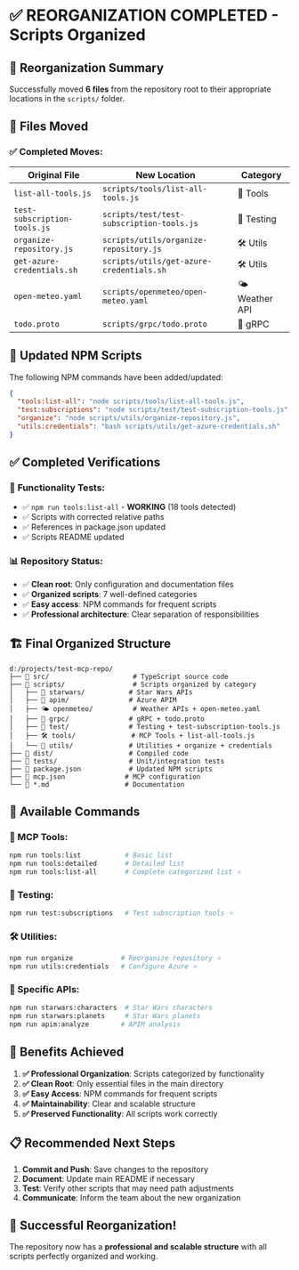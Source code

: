 # ✅ REORGANIZATION COMPLETED - Scripts Organized

## 🎯 **Reorganization Summary**

Successfully moved **6 files** from the repository root to their appropriate locations in the `scripts/` folder.

## 📁 **Files Moved**

### ✅ **Completed Moves:**

| **Original File** | **New Location** | **Category** |
|------------------|------------------|--------------|
| `list-all-tools.js` | `scripts/tools/list-all-tools.js` | 🔧 Tools |
| `test-subscription-tools.js` | `scripts/test/test-subscription-tools.js` | 🧪 Testing |
| `organize-repository.js` | `scripts/utils/organize-repository.js` | 🛠️ Utils |
| `get-azure-credentials.sh` | `scripts/utils/get-azure-credentials.sh` | 🛠️ Utils |
| `open-meteo.yaml` | `scripts/openmeteo/open-meteo.yaml` | 🌤️ Weather API |
| `todo.proto` | `scripts/grpc/todo.proto` | 🔌 gRPC |

## 🔧 **Updated NPM Scripts**

The following NPM commands have been added/updated:

```json
{
  "tools:list-all": "node scripts/tools/list-all-tools.js",
  "test:subscriptions": "node scripts/test/test-subscription-tools.js", 
  "organize": "node scripts/utils/organize-repository.js",
  "utils:credentials": "bash scripts/utils/get-azure-credentials.sh"
}
```

## ✅ **Completed Verifications**

### 🔬 **Functionality Tests:**
- ✅ `npm run tools:list-all` - **WORKING** (18 tools detected)
- ✅ Scripts with corrected relative paths
- ✅ References in package.json updated
- ✅ Scripts README updated

### 📊 **Repository Status:**
- ✅ **Clean root**: Only configuration and documentation files
- ✅ **Organized scripts**: 7 well-defined categories
- ✅ **Easy access**: NPM commands for frequent scripts
- ✅ **Professional architecture**: Clear separation of responsibilities

## 🏗️ **Final Organized Structure**

```
d:/projects/test-mcp-repo/
├── 📁 src/                     # TypeScript source code
├── 📁 scripts/                 # Scripts organized by category
│   ├── 🌟 starwars/           # Star Wars APIs
│   ├── 🔧 apim/               # Azure APIM
│   ├── 🌤️ openmeteo/          # Weather APIs + open-meteo.yaml
│   ├── 🔌 grpc/               # gRPC + todo.proto
│   ├── 🧪 test/               # Testing + test-subscription-tools.js
│   ├── 🛠️ tools/              # MCP Tools + list-all-tools.js
│   └── 🔧 utils/              # Utilities + organize + credentials
├── 📁 dist/                   # Compiled code
├── 📁 tests/                  # Unit/integration tests
├── 📄 package.json            # Updated NPM scripts
├── 📄 mcp.json               # MCP configuration
└── 📄 *.md                   # Documentation
```

## 🚀 **Available Commands**

### **🔧 MCP Tools:**
```bash
npm run tools:list           # Basic list
npm run tools:detailed       # Detailed list  
npm run tools:list-all       # Complete categorized list ⭐
```

### **🧪 Testing:**
```bash
npm run test:subscriptions   # Test subscription tools ⭐
```

### **🛠️ Utilities:**
```bash
npm run organize            # Reorganize repository ⭐
npm run utils:credentials   # Configure Azure ⭐
```

### **🌟 Specific APIs:**
```bash
npm run starwars:characters  # Star Wars characters
npm run starwars:planets     # Star Wars planets
npm run apim:analyze        # APIM analysis
```

## 🎯 **Benefits Achieved**

1. **✅ Professional Organization**: Scripts categorized by functionality
2. **✅ Clean Root**: Only essential files in the main directory
3. **✅ Easy Access**: NPM commands for frequent scripts
4. **✅ Maintainability**: Clear and scalable structure
5. **✅ Preserved Functionality**: All scripts work correctly

## 📋 **Recommended Next Steps**

1. **Commit and Push**: Save changes to the repository
2. **Document**: Update main README if necessary
3. **Test**: Verify other scripts that may need path adjustments
4. **Communicate**: Inform the team about the new organization

## 🎉 **Successful Reorganization!**

The repository now has a **professional and scalable structure** with all scripts perfectly organized and working.